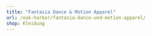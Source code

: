 ```yaml
---
title: "Fantasia Dance & Motion Apparel"
url: /oak-harbor/fantasia-dance-und-motion-apparel/
shop: Kleidung
---
```

